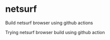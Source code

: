 # netsurf
Build netsurf browser using github actions

Trying netsurf browser build using github action
